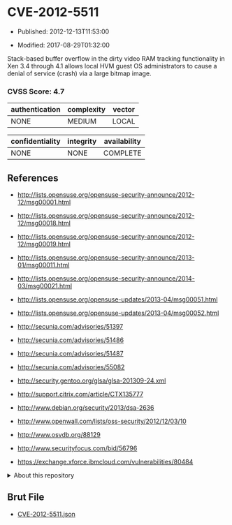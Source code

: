 # CVE-2012-5511

- Published: 2012-12-13T11:53:00

- Modified: 2017-08-29T01:32:00

Stack-based buffer overflow in the dirty video RAM tracking functionality in Xen 3.4 through 4.1 allows local HVM guest OS administrators to cause a denial of service (crash) via a large bitmap image.

### CVSS Score: **4.7**

| authentication | complexity | vector |
| --- | --- | --- |
| NONE | MEDIUM | LOCAL |

| confidentiality | integrity | availability |
| --- | --- | --- |
| NONE | NONE | COMPLETE |

## References

* http://lists.opensuse.org/opensuse-security-announce/2012-12/msg00001.html

* http://lists.opensuse.org/opensuse-security-announce/2012-12/msg00018.html

* http://lists.opensuse.org/opensuse-security-announce/2012-12/msg00019.html

* http://lists.opensuse.org/opensuse-security-announce/2013-01/msg00011.html

* http://lists.opensuse.org/opensuse-security-announce/2014-03/msg00021.html

* http://lists.opensuse.org/opensuse-updates/2013-04/msg00051.html

* http://lists.opensuse.org/opensuse-updates/2013-04/msg00052.html

* http://secunia.com/advisories/51397

* http://secunia.com/advisories/51486

* http://secunia.com/advisories/51487

* http://secunia.com/advisories/55082

* http://security.gentoo.org/glsa/glsa-201309-24.xml

* http://support.citrix.com/article/CTX135777

* http://www.debian.org/security/2013/dsa-2636

* http://www.openwall.com/lists/oss-security/2012/12/03/10

* http://www.osvdb.org/88129

* http://www.securityfocus.com/bid/56796

* https://exchange.xforce.ibmcloud.com/vulnerabilities/80484

<details>
<summary>About this repository</summary> 

  This repository is part of the project [Live Hack CVE](https://github.com/Live-Hack-CVE). Main website can be found [www.live-hack.org](https://www.live-hack.org) 
  
  Made by [Sn0wAlice](https://github.com/Sn0wAlice) for the people that care about security and need to have a feed of the latest CVEs. Hope you enjoy it, don't forget to star the repo and follow me on [Twitter](https://twitter.com/Sn0wAlice) and [Github](https://github.com/Sn0wAlice). And that is my [personnal website](https://www.alice-snow.me/)

  - [Home Page](https://github.com/Live-Hack-CVE)
  - [Framework](https://github.com/Live-Hack-CVE/cve-framework)
  - [CVE database](https://github.com/Live-Hack-CVE/full_database)
  - [Changelog](https://github.com/Live-Hack-CVE/Changelog)
</details>

## Brut File

* [CVE-2012-5511.json](https://raw.githubusercontent.com/Live-Hack-CVE/full_database/main/cves/2012/CVE-2012-5511.json)

